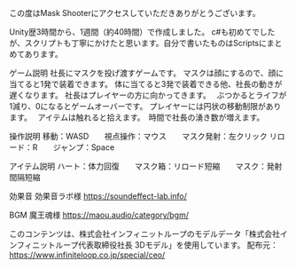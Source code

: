 この度はMask Shooterにアクセスしていただきありがとうございます。


Unity歴3時間から、1週間（約40時間）で作成しました。
c#も初めてでしたが、スクリプトも丁寧にかけたと思います。自分で書いたものはScriptsにまとめてあります。


ゲーム説明
社長にマスクを投げ渡すゲームです。
マスクは顔にするので、顔に当てると1発で装着できます。
体に当てると3発で装着できる他、社長の動きが遅くなります。
社長はプレイヤーの方に向かってきます。　
ぶつかるとライフが1減り、0になるとゲームオーバーです。
プレイヤーには円状の移動制限があります。　
アイテムは触れると拾えます。　時間で社長の湧き数が増えます。


操作説明
移動：WASD　　視点操作：マウス　　マスク発射：左クリック
リロード：R　　ジャンプ：Space


アイテム説明
ハート：体力回復　　マスク箱：リロード短縮　　マスク：発射間隔短縮



効果音
効果音ラボ様
https://soundeffect-lab.info/

BGM
魔王魂様
https://maou.audio/category/bgm/

このコンテンツは、株式会社インフィニットループのモデルデータ「株式会社インフィニットループ代表取締役社長 3Dモデル」を使用しています。
配布元：https://www.infiniteloop.co.jp/special/ceo/
